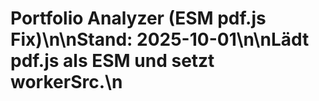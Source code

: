 # Portfolio Analyzer (ESM pdf.js Fix)\n\nStand: 2025-10-01\n\nLädt pdf.js als ESM und setzt workerSrc.\n